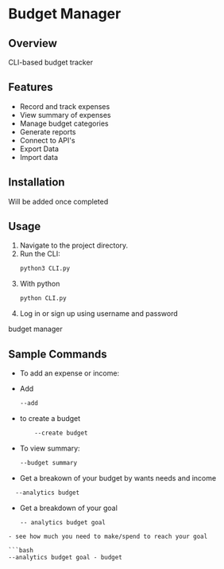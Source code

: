 # Budget Manager

## Overview
CLI-based budget tracker

## Features
- Record and track expenses
- View summary of expenses
- Manage budget categories
- Generate reports
- Connect to API's 
- Export Data
- Import data

## Installation

  Will be added once completed

## Usage
1. Navigate to the project directory.
2. Run the CLI:
    ```bash
    python3 CLI.py
    ```
3. With python
    ```bash
    python CLI.py
    ```
3. Log in or sign up using username and password 

budget manager
## Sample Commands

- To add an expense or income:
- Add
    ```bash
    --add 
    ```

- to create a budget 
    ```bash
        --create budget
    ```
- To view summary:
    ```bash
    --budget summary
    ```

- Get a breakown of your budget by wants needs and income
```bash
  --analytics budget
```

- Get a breakdown of your goal 
  ```bash
  -- analytics budget goal
```
- see how much you need to make/spend to reach your goal

```bash
--analytics budget goal - budget
```





